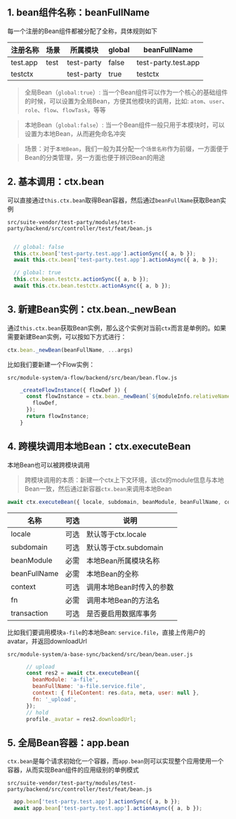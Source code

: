 ## 1. bean组件名称：beanFullName

每一个注册的Bean组件都被分配了全称，具体规则如下

|注册名称|场景|所属模块|global|beanFullName|
|--|--|--|--|--|
|test.app|test|test-party|false|test-party.test.app|
|testctx||test-party|true|testctx|

> 全局Bean（`global:true`）: 当一个Bean组件可以作为一个核心的基础组件的时候，可以设置为全局Bean，方便其他模块的调用，比如: `atom`、`user`、`role`、`flow`、`flowTask`，等等

> 本地Bean（`global:false`）: 当一个Bean组件一般只用于本模块时，可以设置为本地Bean，从而避免命名冲突

> 场景：对于`本地Bean`，我们一般为其分配一个`场景名称`作为前缀，一方面便于Bean的分类管理，另一方面也便于辨识Bean的用途

## 2. 基本调用：ctx.bean

可以直接通过`this.ctx.bean`取得Bean容器，然后通过`beanFullName`获取Bean实例

`src/suite-vendor/test-party/modules/test-party/backend/src/controller/test/feat/bean.js`

``` javascript

  // global: false
  this.ctx.bean['test-party.test.app'].actionSync({ a, b }); 
  await this.ctx.bean['test-party.test.app'].actionAsync({ a, b });

  // global: true
  this.ctx.bean.testctx.actionSync({ a, b });
  await this.ctx.bean.testctx.actionAsync({ a, b });
```

## 3. 新建Bean实例：ctx.bean._newBean

通过`this.ctx.bean`获取Bean实例，那么这个实例对当前`ctx`而言是单例的。如果需要新建Bean实例，可以按如下方式进行：

``` javascript
ctx.bean._newBean(beanFullName, ...args)
```

比如我们要新建一个Flow实例：

`src/module-system/a-flow/backend/src/bean/bean.flow.js`

``` javascript
    _createFlowInstance({ flowDef }) {
      const flowInstance = ctx.bean._newBean(`${moduleInfo.relativeName}.local.flow.flow`, {
        flowDef,
      });
      return flowInstance;
    }
```

## 4. 跨模块调用本地Bean：ctx.executeBean

本地Bean也可以被跨模块调用

> 跨模块调用的本质：新建一个ctx上下文环境，该ctx的module信息与本地Bean一致，然后通过新容器`ctx.bean`来调用本地Bean

``` javascript
await ctx.executeBean({ locale, subdomain, beanModule, beanFullName, context, fn, transaction })
```

|名称|可选|说明|
|--|--|--|
|locale|可选|默认等于ctx.locale|
|subdomain|可选|默认等于ctx.subdomain|
|beanModule|必需|本地Bean所属模块名称|
|beanFullName|必需|本地Bean的全称|
|context|可选|调用本地Bean时传入的参数|
|fn|必需|调用本地Bean的方法名|
|transaction|可选|是否要启用数据库事务|

比如我们要调用模块`a-file`的本地Bean: `service.file`，直接上传用户的avatar，并返回downloadUrl

`src/module-system/a-base-sync/backend/src/bean/bean.user.js`

``` javascript
      // upload
      const res2 = await ctx.executeBean({
        beanModule: 'a-file',
        beanFullName: 'a-file.service.file',
        context: { fileContent: res.data, meta, user: null },
        fn: '_upload',
      });
      // hold
      profile._avatar = res2.downloadUrl;
```

## 5. 全局Bean容器：app.bean

`ctx.bean`是每个请求初始化一个容器，而`app.bean`则可以实现整个应用使用一个容器，从而实现Bean组件的应用级别的单例模式

`src/suite-vendor/test-party/modules/test-party/backend/src/controller/test/feat/bean.js`

``` javascript
  app.bean['test-party.test.app'].actionSync({ a, b }); 
  await app.bean['test-party.test.app'].actionAsync({ a, b });
```